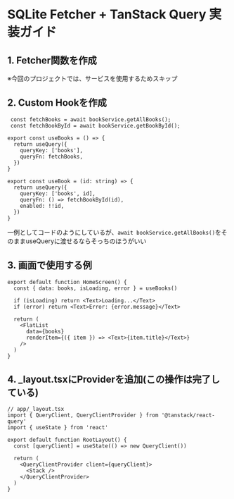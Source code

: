 # SQLite Fetcher + TanStack Query 実装ガイド

## 1. Fetcher関数を作成

※今回のプロジェクトでは、サービスを使用するためスキップ

## 2. Custom Hookを作成

```tsx
 const fetchBooks = await bookService.getAllBooks();
 const fetchBookById = await bookService.getBookById();

export const useBooks = () => {
  return useQuery({
    queryKey: ['books'],
    queryFn: fetchBooks,
  })
}

export const useBook = (id: string) => {
  return useQuery({
    queryKey: ['books', id],
    queryFn: () => fetchBookById(id),
    enabled: !!id,
  })
}
```

一例としてコードのようにしているが、`await bookService.getAllBooks()`をそのままuseQueryに渡せるならそっちのほうがいい

## 3. 画面で使用する例

```tsx
export default function HomeScreen() {
  const { data: books, isLoading, error } = useBooks()

  if (isLoading) return <Text>Loading...</Text>
  if (error) return <Text>Error: {error.message}</Text>

  return (
    <FlatList
      data={books}
      renderItem={({ item }) => <Text>{item.title}</Text>}
    />
  )
}
```

## 4. _layout.tsxにProviderを追加(この操作は完了している)

```tsx
// app/_layout.tsx
import { QueryClient, QueryClientProvider } from '@tanstack/react-query'
import { useState } from 'react'

export default function RootLayout() {
  const [queryClient] = useState(() => new QueryClient())

  return (
    <QueryClientProvider client={queryClient}>
      <Stack />
    </QueryClientProvider>
  )
}
```
